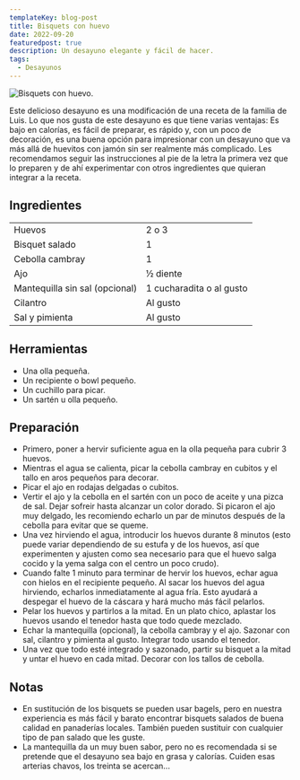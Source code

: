 ```yaml
---
templateKey: blog-post
title: Bisquets con huevo
date: 2022-09-20
featuredpost: true
description: Un desayuno elegante y fácil de hacer. 
tags:
  - Desayunos
---
```



![Bisquets con huevo.](/img/huevos.jpg)

Este delicioso desayuno es una modificación de una receta de la familia de Luis. Lo que nos gusta de este desayuno es que tiene varias ventajas: Es bajo en calorías, es fácil de preparar, es rápido y, con un poco de decoración, es una buena opción para impresionar con un desayuno que va más allá de huevitos con jamón sin ser realmente más complicado. Les recomendamos seguir las instrucciones al pie de la letra la primera vez que lo preparen y de ahí experimentar con otros ingredientes que quieran integrar a la receta.

## Ingredientes

|  |  |
| ----------- | ----------- |
| Huevos  | 2 o 3 |
| Bisquet salado | 1 |
| Cebolla cambray | 1 |
| Ajo | ½ diente |
| Mantequilla sin sal (opcional) | 1 cucharadita o al gusto |
| Cilantro | Al gusto |
| Sal y pimienta | Al gusto |

## Herramientas

- Una olla pequeña.
- Un recipiente o bowl pequeño.
- Un cuchillo para picar.
- Un sartén u olla pequeño.

## Preparación

- Primero, poner a hervir suficiente agua en la olla pequeña para cubrir 3 huevos.
- Mientras el agua se calienta, picar la cebolla cambray en cubitos y el tallo en aros pequeños para decorar.
- Picar el ajo en rodajas delgadas o cubitos.
- Vertir el ajo y la cebolla en el sartén con un poco de aceite y una pizca de sal. Dejar sofreir hasta alcanzar un color dorado. Si picaron el ajo muy delgado, les recomiendo echarlo un par de minutos después de la cebolla para evitar que se queme.
- Una vez hirviendo el agua, introducir los huevos durante 8 minutos (esto puede variar dependiendo de su estufa y de los huevos, así que experimenten y ajusten como sea necesario para que el huevo salga cocido y la yema salga con el centro un poco crudo).
- Cuando falte 1 minuto para terminar de hervir los huevos, echar agua con hielos en el recipiente pequeño. Al sacar los huevos del agua hirviendo, echarlos inmediatamente al agua fría. Esto ayudará a despegar el huevo de la cáscara y hará mucho más fácil pelarlos.
- Pelar los huevos y partirlos a la mitad. En un plato chico, aplastar los huevos usando el tenedor hasta que todo quede mezclado.
- Echar la mantequilla (opcional), la cebolla cambray y el ajo. Sazonar con sal, cilantro y pimienta al gusto. Integrar todo usando el tenedor.
- Una vez que todo esté integrado y sazonado, partir su bisquet a la mitad y untar el huevo en cada mitad. Decorar con los tallos de cebolla.

## Notas

- En sustitución de los bisquets se pueden usar bagels, pero en nuestra experiencia es más fácil y barato encontrar bisquets salados de buena calidad en panaderías locales. También pueden sustituir con cualquier tipo de pan salado que les guste.
- La mantequilla da un muy buen sabor, pero no es recomendada si se pretende que el desayuno sea bajo en grasa y calorías. Cuiden esas arterias chavos, los treinta se acercan...
